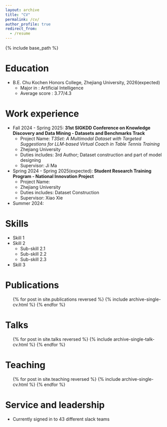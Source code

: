 ```yaml
---
layout: archive
title: "CV"
permalink: /cv/
author_profile: true
redirect_from:
  - /resume
---
```


{% include base_path %}

Education
======
* B.E. Chu Kochen Honors College, Zhejiang University, 2026(expected)
  * Major in : Artificial Intelligence
  * Average score : 3.77/4.3

Work experience
======
* Fall 2024 - Spring 2025: **31st SIGKDD Conference on Knowledge Discovery and Data Mining - Datasets and Benchmarks Track** 
  * Project Name: *T3Set: A Multimodal Dataset with Targeted Suggestions for LLM-based Virtual Coach in Table Tennis Training*
  * Zhejiang University
  * Duties includes: 3rd Author; Dataset construction and part of model designing
  * Supervisor: Ji Ma
* Spring 2024 - Spring 2025(expected): **Student Research Training Program - National Innovation Project**
  * Project Name: 
  * Zhejiang University
  * Duties includes: Dataset Construction
  * Supervisor: Xiao Xie
* Summer 2024: 

  
Skills
======
* Skill 1
* Skill 2
  * Sub-skill 2.1
  * Sub-skill 2.2
  * Sub-skill 2.3
* Skill 3

Publications
======
  <ul>{% for post in site.publications reversed %}
    {% include archive-single-cv.html %}
  {% endfor %}</ul>
  
Talks
======
  <ul>{% for post in site.talks reversed %}
    {% include archive-single-talk-cv.html  %}
  {% endfor %}</ul>
  
Teaching
======
  <ul>{% for post in site.teaching reversed %}
    {% include archive-single-cv.html %}
  {% endfor %}</ul>
  
Service and leadership
======
* Currently signed in to 43 different slack teams
